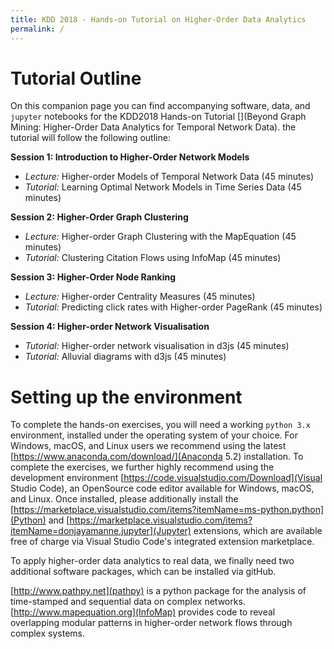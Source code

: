 ```yaml
---
title: KDD 2018 - Hands-on Tutorial on Higher-Order Data Analytics
permalink: /
---
```

# Tutorial Outline

On this companion page you can find accompanying software, data, and `jupyter` notebooks for the KDD2018 Hands-on Tutorial [](Beyond Graph Mining: Higher-Order Data Analytics for Temporal Network Data). the tutorial will follow the following outline: 

**Session 1: Introduction to Higher-Order Network Models**
- *Lecture:* Higher-order Models of Temporal Network Data (45 minutes)
- *Tutorial:* Learning Optimal Network Models in Time Series Data (45 minutes)

**Session 2: Higher-Order Graph Clustering**
- *Lecture:* Higher-order Graph Clustering with the MapEquation (45 minutes)
- *Tutorial:* Clustering Citation Flows using InfoMap (45 minutes)

**Session 3: Higher-Order Node Ranking**
- *Lecture:* Higher-order Centrality Measures (45 minutes)
- *Tutorial:* Predicting click rates with Higher-order PageRank (45 minutes)

**Session 4: Higher-order Network Visualisation**
- *Tutorial:* Higher-order network visualisation in d3js (45 minutes)
- *Tutorial:* Alluvial diagrams with d3js (45 minutes)

# Setting up the environment

To complete the hands-on exercises, you will need a working `python 3.x` environment, installed under the operating system of your choice. For Windows, macOS, and Linux users we recommend using the latest [https://www.anaconda.com/download/](Anaconda 5.2) installation. To complete the exercises, we further highly recommend using the development environment [https://code.visualstudio.com/Download](Visual Studio Code), an OpenSource code editor available for Windows, macOS, and Linux. Once installed, please additionally install the [https://marketplace.visualstudio.com/items?itemName=ms-python.python](Python) and [https://marketplace.visualstudio.com/items?itemName=donjayamanne.jupyter](Jupyter) extensions, which are available free of charge via Visual Studio Code's integrated extension marketplace.

To apply higher-order data analytics to real data, we finally need two additional software packages, which can be installed via gitHub. 

[http://www.pathpy.net](pathpy) is a python package for the analysis of time-stamped and sequential data on complex networks. [http://www.mapequation.org](InfoMap) provides code to reveal overlapping modular patterns in higher-order network flows through complex systems.
